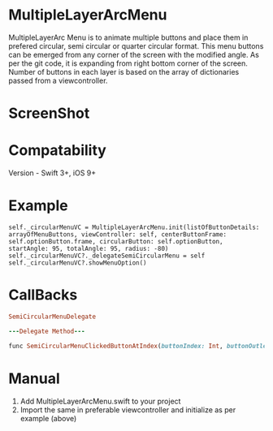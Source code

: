 # MultipleLayerArcMenu
MultipleLayerArc Menu is to animate multiple buttons and place them in prefered circular, semi circular or quarter circular format. This menu buttons can be emerged from any corner of the screen with the modified angle. As per the git code, it is expanding from right bottom corner of the screen. Number of buttons in each layer is based on the array of dictionaries passed from a viewcontroller.
# ScreenShot
# Compatability
Version - Swift 3+, iOS 9+
# Example
```
self._circularMenuVC = MultipleLayerArcMenu.init(listOfButtonDetails: arrayOfMenuButtons, viewController: self, centerButtonFrame: self.optionButton.frame, circularButton: self.optionButton, startAngle: 95, totalAngle: 95, radius: -80)
self._circularMenuVC?._delegateSemiCircularMenu = self
self._circularMenuVC?.showMenuOption()
```

# CallBacks
```ruby
SemiCircularMenuDelegate

---Delegate Method---

func SemiCircularMenuClickedButtonAtIndex(buttonIndex: Int, buttonOutlet: UIButton)
```

# Manual
1. Add MultipleLayerArcMenu.swift to your project
2. Import the same in preferable viewcontroller and initialize as per example (above)
